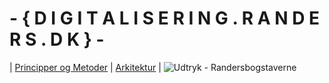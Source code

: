 #  - {  D I G I T A L I S E R I N G . R A N D E R S . D K   } -
| [Principper og Metoder](/docs/principper-metoder-værktøjer.md) | [Arkitektur](/docs/arkitektur-overblik.md) |
<picture>
  <source media="(prefers-color-scheme: dark)" srcset="https://www.randers.dk/media/9661/hvid-rgb-01.png">
  <source media="(prefers-color-scheme: light)" srcset="https://www.randers.dk/media/9664/moerkeblaa_rgb-01.png">
  <img alt="Udtryk - Randersbogstaverne" src="https://www.randers.dk/media/9664/moerkeblaa_rgb-01.png">
</picture>
